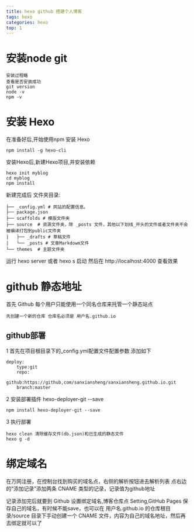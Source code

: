 ```yaml
---
title: hexo github 搭建个人博客
tags: hexo
categories: hexo
top: 1
---
```


# 安装node git

	安装过程略
	查看是否安装成功 
	git version 
	node -v
	npm -v

# 安装 Hexo
在准备好后,开始使用npm 安装 Hexo 

	npm install -g hexo-cli

安装Hexo后,新建Hexo项目,并安装依赖

	hexo init myblog
	cd myblog
	npm install

新建完成后 文件夹目录:

	├── _config.yml # 网站的配置信息。 
	├── package.json
	├── scaffolds # 模版文件夹
	├── source  # 资源文件夹，除 _posts 文件，其他以下划线_开头的文件或者文件夹不会被编译打包到public文件夹
	|   ├── _drafts # 草稿文件
	|   └── _posts # 文章Markdowm文件 
	└── themes  # 主题文件夹
运行 hexo server 或者 hexo s 启动 然后在 http://localhost:4000 查看效果

# github 静态地址
首先 Github 每个用户只能使用一个同名仓库来托管一个静态站点

	先创建一个新的仓库 仓库名必须是 用户名.github.io

## github部署
1 首先在项目根目录下的_config.yml配置文件配置参数 添加如下

	deploy:
		type:git
		repo:
			github:https://github,com/sanxiansheng/sanxiansheng.github.io.git
		branch:master

2 安装部署插件 hexo-deployer-git --save

	npm install hexo-deployer-git --save

3 执行部署
	
	hexo clean 清除缓存文件(db.json)和已生成的静态文件
	hexo g -d

# 绑定域名

在万网注册，在控制台找到购买的域名点，右侧的解析按钮进去解析列表
点右边的“添加记录”添加两条 CNAME 类型的记录，记录值为github地址

记录添加完后就要到 Github 设置绑定域名,博客仓库点 Setting,GitHub Pages 保存自己的域名，有时候不能save，也可以在 用户名.github.io 的仓库根目录/source 目录下手动创建一个 CNAME 文件，内容为自己的域名地址，然后再去绑定就可以了

